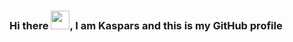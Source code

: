 ### Hi there <img src = "https://media.giphy.com/media/WtOkaikiwaR87ZvAFH/giphy.gif" width = "30px">, I am Kaspars and this is my GitHub profile

<!--
**KasparsBelovs/KasparsBelovs** is a ✨ _special_ ✨ repository because its `README.md` (this file) appears on your GitHub profile.

Here are some ideas to get you started:

- 🔭 I’m currently working on ...
- 🌱 I’m currently learning ...
- 👯 I’m looking to collaborate on ...
- 🤔 I’m looking for help with ...
- 💬 Ask me about ...
- 📫 How to reach me: ...
- 😄 Pronouns: ...
- ⚡ Fun fact: ...
-->
